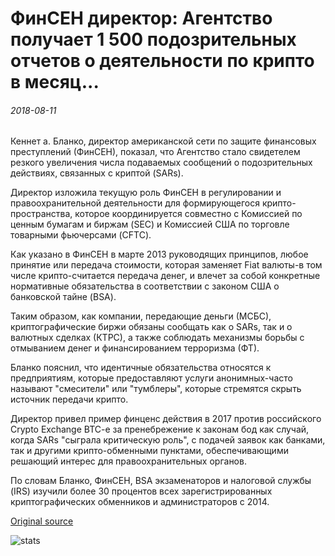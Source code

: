 # ФинСЕН директор: Агентство получает 1 500 подозрительных отчетов о деятельности по крипто в месяц...

###### 2018-08-11

Кеннет а. Бланко, директор американской сети по защите финансовых преступлений (ФинСЕН), показал, что Агентство стало свидетелем резкого увеличения числа подаваемых сообщений о подозрительных действиях, связанных с криптой (SARs).

Директор изложила текущую роль ФинСЕН в регулировании и правоохранительной деятельности для формирующегося крипто-пространства, которое координируется совместно с Комиссией по ценным бумагам и биржам (SEC) и Комиссией США по торговле товарными фьючерсами (CFTC).

Как указано в ФинСЕН в марте 2013 руководящих принципов, любое принятие или передача стоимости, которая заменяет Fiat валюты-в том числе крипто-считается передача денег, и влечет за собой конкретные нормативные обязательства в соответствии с законом США о банковской тайне (BSA).

Таким образом, как компании, передающие деньги (МСБС), криптографические биржи обязаны сообщать как о SARs, так и о валютных сделках (КТРС), а также соблюдать механизмы борьбы с отмыванием денег и финансированием терроризма (ФТ).

Бланко пояснил, что идентичные обязательства относятся к предприятиям, которые предоставляют услуги анонимных-часто называют "смесители" или "тумблеры", которые стремятся скрыть источник передачи крипто.

Директор привел пример финценс действия в 2017 против российского Crypto Exchange BTC-e за пренебрежение к законам бод как случай, когда SARs "сыграла критическую роль", с подачей заявок как банками, так и другими крипто-обменными пунктами, обеспечивающими решающий интерес для правоохранительных органов.

По словам Бланко, ФинСЕН, BSA экзаменаторов и налоговой службы (IRS) изучили более 30 процентов всех зарегистрированных криптографических обменников и администраторов с 2014.

[Original source](https://cointelegraph.com/news/fincen-director-agency-receives-1-500-suspicious-activity-reports-on-crypto-per-month)

![stats](https://c.statcounter.com/11760860/0/a89fa40b/1/ "stats")